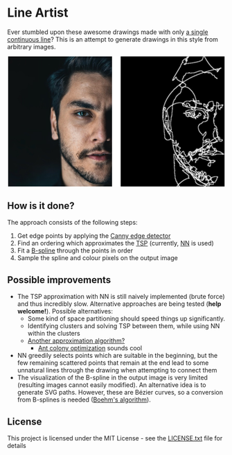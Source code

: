# Line Artist
Ever stumbled upon these awesome drawings made with only [a single continuous line](https://www.google.com/search?q=continuous+line)?
This is an attempt to generate drawings in this style from arbitrary images.

<p align="center">
<img src="example.jpg" alt="Line Art Example" width=500>
</p>

## How is it done?
The approach consists of the following steps:
1. Get edge points by applying the [Canny edge detector](https://en.wikipedia.org/wiki/Canny_edge_detector)
2. Find an ordering which approximates the [TSP](https://en.wikipedia.org/wiki/Travelling_salesman_problem) (currently, [NN](https://en.wikipedia.org/wiki/Nearest_neighbour_algorithm) is used)
3. Fit a [B-spline](https://en.wikipedia.org/wiki/B-spline) through the points in order
4. Sample the spline and colour pixels on the output image

## Possible improvements
- The TSP approximation with NN is still naively implemented (brute force) and thus incredibly slow. Alternative approaches are being tested (**help welcome!**). Possible alternatives:
  - Some kind of space partitioning should speed things up significantly.
  - Identifying clusters and solving TSP between them, while using NN within the clusters
  - [Another approximation algorithm?](https://en.wikipedia.org/wiki/Travelling_salesman_problem#Computing_a_solution)
    - [Ant colony optimization](https://en.wikipedia.org/wiki/Ant_colony_optimization_algorithms) sounds cool
- NN greedily selects points which are suitable in the beginning, but the few remaining scattered points that remain at the end lead to some unnatural lines through the drawing when attempting to connect them
- The visualization of the B-spline in the output image is very limited (resulting images cannot easily modified). An alternative idea is to generate SVG paths. However, these are Bézier curves, so a conversion from B-splines is needed ([Boehm's algorithm](https://www.sciencedirect.com/science/article/pii/0010448580901542)).

## License
This project is licensed under the MIT License - see the [LICENSE.txt](LICENSE.txt) file for details